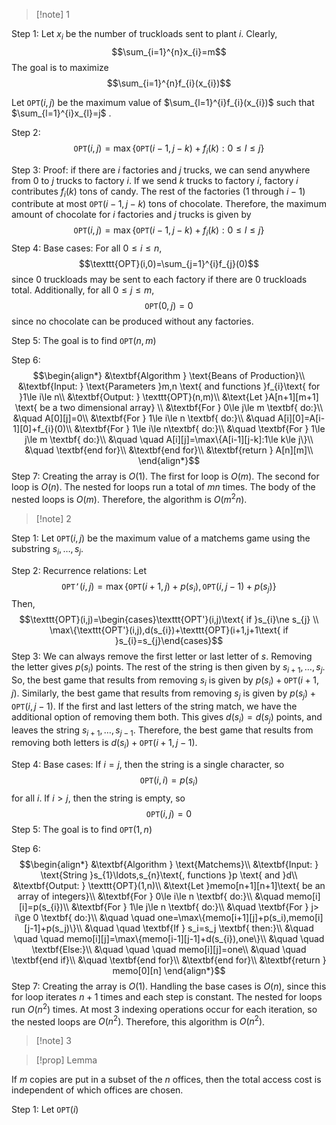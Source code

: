 >[!note] 1

Step 1: Let $x_{i}$ be the number of truckloads sent to plant $i$. Clearly, $$\sum_{i=1}^{n}x_{i}=m$$The goal is to maximize $$\sum_{i=1}^{n}f_{i}(x_{i})$$

Let $\texttt{OPT}(i,j)$ be the maximum value of $\sum_{l=1}^{i}f_{i}(x_{i})$ such that $\sum_{l=1}^{i}x_{l}=j$ . 

Step 2:$$\texttt{OPT}(i,j)=\max\{\texttt{OPT}(i-1,j-k)+f_{i}(k):0\le l\le j\}$$

Step 3: Proof: if there are $i$ factories and $j$ trucks, we can send anywhere from $0$ to $j$ trucks to factory $i$. If we send $k$ trucks to factory $i$, factory $i$ contributes $f_{i}(k)$ tons of candy. The rest of the factories (1 through $i-1$) contribute at most $\texttt{OPT}(i-1,j-k)$ tons of chocolate. Therefore, the maximum amount of chocolate for $i$ factories and $j$ trucks is given by $$\texttt{OPT}(i,j)=\max\{\texttt{OPT}(i-1,j-k)+f_{i}(k):0\le l\le j\}$$
Step 4: Base cases:
For all $0\le i\le n$, $$\texttt{OPT}(i,0)=\sum_{j=1}^{i}f_{j}(0)$$since 0 truckloads may be sent to each factory if there are 0 truckloads total. Additionally, for all $0\le j\le m$, $$\texttt{OPT}(0,j)=0$$since no chocolate can be produced without any factories. 

Step 5: The goal is to find $\texttt{OPT}(n,m)$

Step 6: $$\begin{align*}
&\textbf{Algorithm } \text{Beans of Production}\\
&\textbf{Input: } \text{Parameters }m,n \text{ and functions }f_{i}\text{ for }1\le i\le n\\
&\textbf{Output: } \texttt{OPT}(n,m)\\
&\text{Let }A[n+1][m+1] \text{ be a two dimensional array} \\
&\textbf{For } 0\le j\le m \textbf{ do:}\\
&\quad A[0][j]=0\\
&\textbf{For } 1\le i\le n \textbf{ do:}\\
&\quad A[i][0]=A[i-1][0]+f_{i}(0)\\
&\textbf{For } 1\le i\le n\textbf{ do:}\\
&\quad \textbf{For } 1\le j\le m \textbf{ do:}\\
&\quad \quad A[i][j]=\max\{A[i-1][j-k]:1\le k\le j\}\\
&\quad \textbf{end for}\\
&\textbf{end for}\\
&\textbf{return } A[n][m]\\
\end{align*}$$
Step 7: 
Creating the array is $O(1)$. The first for loop is $O(m)$. The second for loop is $O(n)$. The nested for loops run a total of $mn$ times. The body of the nested loops is $O(m)$. Therefore, the algorithm is $O(m^{2}n)$.


>[!note] 2

Step 1:
Let $\texttt{OPT}(i,j)$ be the maximum value of a matchems game using the substring $s_{i},\ldots,s_{j}$. 

Step 2: Recurrence relations:
Let $$\texttt{OPT'}(i,j)=\max\{\texttt{OPT}(i+1,j)+p(s_{i}),\texttt{OPT}(i,j-1)+p(s_{j})\}$$Then, $$\texttt{OPT}(i,j)=\begin{cases}\texttt{OPT'}(i,j)\text{ if }s_{i}\ne s_{j} \\
\max\{\texttt{OPT'}(i,j),d(s_{i})+\texttt{OPT}(i+1,j+1\text{ if }s_{i}=s_{j}\end{cases}$$
Step 3: We can always remove the first letter or last letter of $s$. Removing the letter gives $p(s_{i})$ points. The rest of the string is then given by $s_{i+1},\ldots,s_{j}$. So, the best game that results from removing $s_{i}$ is given by $p(s_{i})+\texttt{OPT}(i+1,j)$. Similarly, the best game that results from removing $s_{j}$ is given by $p(s_{j})+\texttt{OPT}(i,j-1)$. If the first and last letters of the string match, we have the additional option of removing them both. This gives $d(s_{i})=d(s_{j})$ points, and leaves the string $s_{i+1},\ldots,s_{j-1}$. Therefore, the best game that results from removing both letters is $d(s_{i})+\texttt{OPT}(i+1,j-1)$. 

Step 4: 
Base cases: If $i=j$, then the string is a single character, so $$\texttt{OPT}(i,i)=p(s_{i})$$for all $i$. If $i>j$, then the string is empty, so $$\texttt{OPT}(i,j)=0$$
Step 5:
The goal is to find $\texttt{OPT}(1,n)$

Step 6: $$\begin{align*}
&\textbf{Algorithm } \text{Matchems}\\
&\textbf{Input: } \text{String }s_{1}\ldots,s_{n}\text{, functions }p \text{ and }d\\
&\textbf{Output: } \texttt{OPT}(1,n)\\
&\text{Let }memo[n+1][n+1]\text{ be an array of integers}\\
&\textbf{For } 0\le i\le n \textbf{ do:}\\
&\quad memo[i][i]=p(s_{i})\\
&\textbf{For } 1\le j\le n \textbf{ do:}\\
&\quad \textbf{For } j> i\ge 0 \textbf{ do:}\\
&\quad \quad one=\max\{memo[i+1][j]+p(s_i),memo[i][j-1]+p(s_j)\}\\
&\quad \quad \textbf{If } s_i=s_j \textbf{ then:}\\
&\quad \quad \quad memo[i][j]=\max\{memo[i-1][j-1]+d(s_{i}),one\}\\
&\quad \quad \textbf{Else:}\\
&\quad \quad \quad memo[i][j]=one\\
&\quad \quad \textbf{end if}\\
&\quad \textbf{end for}\\
&\textbf{end for}\\
&\textbf{return } memo[0][n] 
\end{align*}$$
Step 7:
Creating the array is $O(1)$. Handling the base cases is $O(n)$, since this for loop iterates $n+1$ times and each step is constant. The nested for loops run $O(n^{2})$ times. At most 3 indexing operations occur for each iteration, so the nested loops are $O(n^{2})$. Therefore, this algorithm is $O(n^{2})$.

>[!note] 3

>[!prop] Lemma

If $m$ copies are put in a subset of the $n$ offices, then the total access cost is independent of which offices are chosen. 


Step 1: Let $\texttt{OPT}(i)$